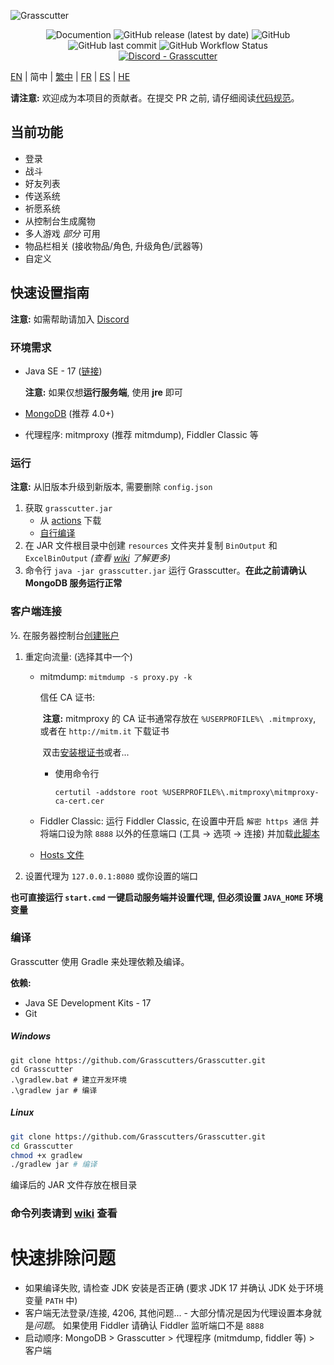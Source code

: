 ![Grasscutter](https://socialify.git.ci/Grasscutters/Grasscutter/image?description=1&forks=1&issues=1&language=1&logo=https%3A%2F%2Fs2.loli.net%2F2022%2F04%2F25%2FxOiJn7lCdcT5Mw1.png&name=1&owner=1&pulls=1&stargazers=1&theme=Light)
<div align="center"><img alt="Documention" src="https://img.shields.io/badge/Wiki-Grasscutter-blue?style=for-the-badge&link=https://github.com/Grasscutters/Grasscutter/wiki&link=https://github.com/Grasscutters/Grasscutter/wiki"> <img alt="GitHub release (latest by date)" src="https://img.shields.io/github/v/release/Grasscutters/Grasscutter?logo=java&style=for-the-badge"> <img alt="GitHub" src="https://img.shields.io/github/license/Grasscutters/Grasscutter?style=for-the-badge"> <img alt="GitHub last commit" src="https://img.shields.io/github/last-commit/Grasscutters/Grasscutter?style=for-the-badge"> <img alt="GitHub Workflow Status" src="https://img.shields.io/github/workflow/status/Grasscutters/Grasscutter/Build?logo=github&style=for-the-badge"></div>

<div align="center"><a href="https://discord.gg/T5vZU6UyeG"><img alt="Discord - Grasscutter" src="https://img.shields.io/discord/965284035985305680?label=Discord&logo=discord&style=for-the-badge"></a></div>

[EN](README.md) | 简中 | [繁中](README_zh-TW.md) | [FR](README_fr-FR.md) | [ES](README_es-ES.md) | [HE](README_HE.md)

**请注意:** 欢迎成为本项目的贡献者。在提交 PR 之前, 请仔细阅读[代码规范](https://github.com/Grasscutters/Grasscutter/blob/stable/CONTRIBUTING.md)。

## 当前功能

* 登录
* 战斗
* 好友列表
* 传送系统
* 祈愿系统
* 从控制台生成魔物
* 多人游戏 *部分* 可用
* 物品栏相关 (接收物品/角色, 升级角色/武器等)
* 自定义
## 快速设置指南

**注意:** 如需帮助请加入 [Discord](https://discord.gg/T5vZU6UyeG)

### 环境需求

* Java SE - 17 ([链接](https://www.oracle.com/java/technologies/javase/jdk17-archive-downloads.html))

  **注意:** 如果仅想**运行服务端**, 使用 **jre** 即可

* [MongoDB](https://www.mongodb.com/try/download/community) (推荐 4.0+)

* 代理程序: mitmproxy (推荐 mitmdump), Fiddler Classic 等

### 运行

**注意:** 从旧版本升级到新版本, 需要删除 `config.json`

1. 获取 `grasscutter.jar`
   - 从 [actions](https://github.com/Grasscutters/Grasscutter/suites/6895963598/artifacts/267483297) 下载
   - [自行编译](#编译)
2. 在 JAR 文件根目录中创建 `resources` 文件夹并复制 `BinOutput` 和 `ExcelBinOutput` *(查看 [wiki](https://github.com/Grasscutters/Grasscutter/wiki) 了解更多)*
3. 命令行 `java -jar grasscutter.jar` 运行 Grasscutter。**在此之前请确认 MongoDB 服务运行正常**

### 客户端连接

½. 在服务器控制台[创建账户](https://github.com/Grasscutters/Grasscutter/wiki/Commands#targeting)

1. 重定向流量: (选择其中一个)
    - mitmdump: `mitmdump -s proxy.py -k`

      信任 CA 证书:

      ​	**注意:** mitmproxy 的 CA 证书通常存放在 `%USERPROFILE%\ .mitmproxy`, 或者在 `http://mitm.it` 下载证书

      ​ 双击[安装根证书](https://docs.microsoft.com/en-us/skype-sdk/sdn/articles/installing-the-trusted-root-certificate#installing-a-trusted-root-certificate)或者...

      - 使用命令行

        ```shell
        certutil -addstore root %USERPROFILE%\.mitmproxy\mitmproxy-ca-cert.cer
        ```

    - Fiddler Classic: 运行 Fiddler Classic, 在设置中开启 `解密 https 通信` 并将端口设为除 `8888` 以外的任意端口 (工具 -> 选项 -> 连接) 并加载[此脚本](https://github.lunatic.moe/fiddlerscript)

    - [Hosts 文件](https://github.com/Grasscutters/Grasscutter/wiki/Running#traffic-route-map)

2. 设置代理为 `127.0.0.1:8080` 或你设置的端口

**也可直接运行 `start.cmd` 一键启动服务端并设置代理, 但必须设置 `JAVA_HOME` 环境变量**

### 编译

Grasscutter 使用 Gradle 来处理依赖及编译。

**依赖:**

- Java SE Development Kits - 17
- Git

##### Windows

```shell
git clone https://github.com/Grasscutters/Grasscutter.git
cd Grasscutter
.\gradlew.bat # 建立开发环境
.\gradlew jar # 编译
```

##### Linux

```bash
git clone https://github.com/Grasscutters/Grasscutter.git
cd Grasscutter
chmod +x gradlew
./gradlew jar # 编译
```

编译后的 JAR 文件存放在根目录

### 命令列表请到 [wiki](https://github.com/Grasscutters/Grasscutter/wiki/Commands) 查看

# 快速排除问题

* 如果编译失败, 请检查 JDK 安装是否正确 (要求 JDK 17 并确认 JDK 处于环境变量 `PATH` 中)
* 客户端无法登录/连接, 4206, 其他问题... - 大部分情况是因为代理设置本身就是*问题*。
  如果使用 Fiddler 请确认 Fiddler 监听端口不是 `8888`
* 启动顺序: MongoDB > Grasscutter > 代理程序 (mitmdump, fiddler 等) > 客户端
